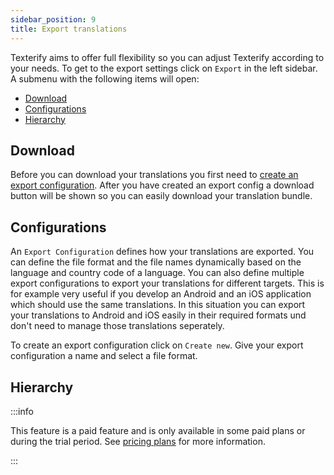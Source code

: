 ```yaml
---
sidebar_position: 9
title: Export translations
---
```


Texterify aims to offer full flexibility so you can adjust Texterify according to your needs. To get to the export settings click on `Export` in the left sidebar. A submenu with the following items will open:

- [Download](#download)
- [Configurations](#configurations)
- [Hierarchy](#hierarchy)

## Download

Before you can download your translations you first need to [create an export configuration](#configurations). After you have created an export config a download button will be shown so you can easily download your translation bundle.

<!-- You can also download translations by using our [CLI](/tools/cli) tool. -->

## Configurations

An `Export Configuration` defines how your translations are exported. You can define the file format and the file names dynamically based on the language and country code of a language. You can also define multiple export configurations to export your translations for different targets. This is for example very useful if you develop an Android and an iOS application which should use the same translations. In this situation you can export your translations to Android and iOS easily in their required formats und don't need to manage those translations seperately.

To create an export configuration click on `Create new`. Give your export configuration a name and select a file format.

## Hierarchy

:::info

This feature is a paid feature and is only available in some paid plans or during the trial period. See [pricing plans](https://texterify.com/pricing) for more information.

:::
